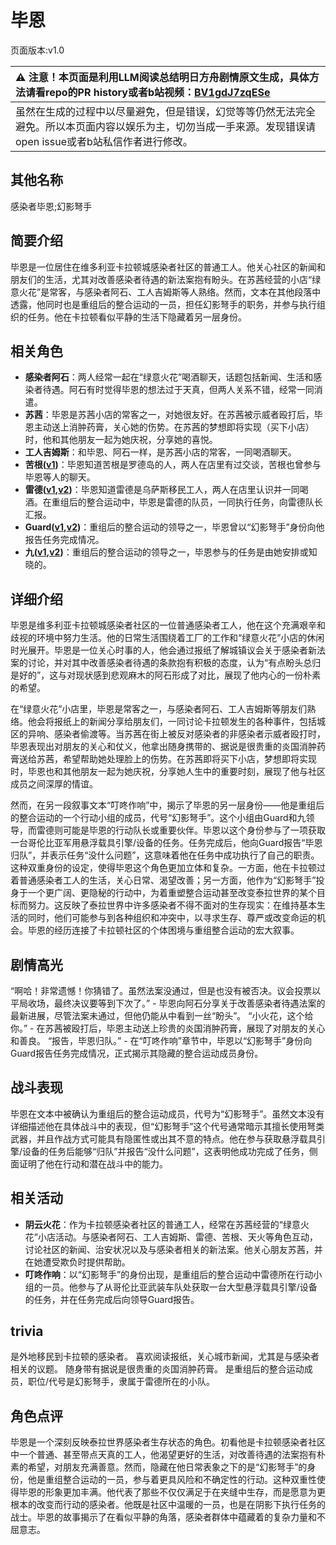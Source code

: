 # 毕恩
页面版本:v1.0
 

| :warning: 注意！本页面是利用LLM阅读总结明日方舟剧情原文生成，具体方法请看repo的PR history或者b站视频：[BV1gdJ7zqESe](https://www.bilibili.com/video/BV1gdJ7zqESe/)         |
|:----------------------------|
| 虽然在生成的过程中以尽量避免，但是错误，幻觉等等仍然无法完全避免。所以本页面内容以娱乐为主，切勿当成一手来源。发现错误请open issue或者b站私信作者进行修改。|



## 其他名称
感染者毕恩;幻影弩手
## 简要介绍
毕恩是一位居住在维多利亚卡拉顿城感染者社区的普通工人。他关心社区的新闻和朋友们的生活，尤其对改善感染者待遇的新法案抱有盼头。在苏茜经营的小店“绿意火花”是常客，与感染者阿石、工人吉姆斯等人熟络。然而，文本在其他段落中透露，他同时也是重组后的整合运动的一员，担任幻影弩手的职务，并参与执行组织的任务。他在卡拉顿看似平静的生活下隐藏着另一层身份。
## 相关角色
-   **感染者阿石**：两人经常一起在“绿意火花”喝酒聊天，话题包括新闻、生活和感染者待遇。阿石有时觉得毕恩的想法过于天真，但两人关系不错，经常一同消遣。
-   **苏茜**：毕恩是苏茜小店的常客之一，对她很友好。在苏茜被示威者殴打后，毕恩主动送上消肿药膏，关心她的伤势。在苏茜的梦想即将实现（买下小店）时，他和其他朋友一起为她庆祝，分享她的喜悦。
-   **工人吉姆斯**：和毕恩、阿石一样，是苏茜小店的常客，一同喝酒聊天。
-   **苦根([v1](extended_char_ku_gen.md))**：毕恩知道苦根是罗德岛的人，两人在店里有过交谈，苦根也曾参与毕恩等人的聊天。
-   **雷德([v1](extended_char_lei_de.md),[v2](../char_v3/extended_char_lei_de.md))**：毕恩知道雷德是乌萨斯移民工人，两人在店里认识并一同喝酒。在重组后的整合运动中，毕恩是雷德的队员，一同执行任务，向雷德队长汇报。
-   **Guard([v1](extended_char_Guard.md),[v2](../char_v3/extended_char_Guard.md))**：重组后的整合运动的领导之一，毕恩曾以“幻影弩手”身份向他报告任务完成情况。
-   **九([v1](extended_char_jiu.md),[v2](../char_v3/extended_char_jiu.md))**：重组后的整合运动的领导之一，毕恩参与的任务是由她安排或知晓的。
## 详细介绍
毕恩是维多利亚卡拉顿城感染者社区的一位普通感染者工人，他在这个充满艰辛和歧视的环境中努力生活。他的日常生活围绕着工厂的工作和“绿意火花”小店的休闲时光展开。毕恩是一位关心时事的人，他会通过报纸了解城镇议会关于感染者新法案的讨论，并对其中改善感染者待遇的条款抱有积极的态度，认为“有点盼头总归是好的”，这与对现状感到悲观麻木的阿石形成了对比，展现了他内心的一份朴素的希望。

在“绿意火花”小店里，毕恩是常客之一，与感染者阿石、工人吉姆斯等朋友们熟络。他会将报纸上的新闻分享给朋友们，一同讨论卡拉顿发生的各种事件，包括城区的异响、感染者偷渡等。当苏茜在街上被反对感染者的非感染者示威者殴打时，毕恩表现出对朋友的关心和仗义，他拿出随身携带的、据说是很贵重的炎国消肿药膏送给苏茜，希望帮助她处理脸上的伤势。在苏茜即将买下小店，梦想即将实现时，毕恩也和其他朋友一起为她庆祝，分享她人生中的重要时刻，展现了他与社区成员之间深厚的情谊。

然而，在另一段叙事文本“叮咚作响”中，揭示了毕恩的另一层身份——他是重组后的整合运动的一个行动小组的成员，代号“幻影弩手”。这个小组由Guard和九领导，而雷德则可能是毕恩的行动队长或重要伙伴。毕恩以这个身份参与了一项获取一台哥伦比亚军用悬浮载具引擎/设备的任务。任务完成后，他向Guard报告“毕恩归队”，并表示任务“没什么问题”，这意味着他在任务中成功执行了自己的职责。这种双重身份的设定，使得毕恩这个角色更加立体和复杂。一方面，他在卡拉顿过着普通感染者工人的生活，关心日常、渴望改善；另一方面，他作为“幻影弩手”投身于一个更广阔、更隐秘的行动中，为着重塑整合运动甚至改变泰拉世界的某个目标而努力。这反映了泰拉世界中许多感染者不得不面对的生存现实：在维持基本生活的同时，他们可能参与到各种组织和冲突中，以寻求生存、尊严或改变命运的机会。毕恩的经历连接了卡拉顿社区的个体困境与重组整合运动的宏大叙事。
## 剧情高光
“啊哈！非常遗憾！你猜错了。虽然法案没通过，但是也没有被否决。议会投票以平局收场，最终决议要等到下次了。” - 毕恩向阿石分享关于改善感染者待遇法案的最新进展，尽管法案未通过，但他仍能从中看到一丝“盼头”。
“小火花，这个给你。” - 在苏茜被殴打后，毕恩主动送上珍贵的炎国消肿药膏，展现了对朋友的关心和善良。
“报告，毕恩归队。” - 在“叮咚作响”章节中，毕恩以“幻影弩手”身份向Guard报告任务完成情况，正式揭示其隐藏的整合运动成员身份。
## 战斗表现
毕恩在文本中被确认为重组后的整合运动成员，代号为“幻影弩手”。虽然文本没有详细描述他在具体战斗中的表现，但“幻影弩手”这个代号通常暗示其擅长使用弩类武器，并且作战方式可能具有隐匿性或出其不意的特点。他在参与获取悬浮载具引擎/设备的任务后能够“归队”并报告“没什么问题”，这表明他成功完成了任务，侧面证明了他在行动和潜在战斗中的能力。
## 相关活动
-   **阴云火花**：作为卡拉顿感染者社区的普通工人，经常在苏茜经营的“绿意火花”小店活动。与感染者阿石、工人吉姆斯、雷德、苦根、天火等角色互动，讨论社区的新闻、治安状况以及与感染者相关的新法案。他关心朋友苏茜，并在她遭受欺负时提供帮助。
-   **叮咚作响**：以“幻影弩手”的身份出现，是重组后的整合运动中雷德所在行动小组的一员。他参与了从哥伦比亚武装车队处获取一台大型悬浮载具引擎/设备的任务，并在任务完成后向领导Guard报告。
## trivia
是外地移民到卡拉顿的感染者。
喜欢阅读报纸，关心城市新闻，尤其是与感染者相关的议题。
随身带有据说是很贵重的炎国消肿药膏。
是重组后的整合运动成员，职位/代号是幻影弩手，隶属于雷德所在的小队。
## 角色点评
毕恩是一个深刻反映泰拉世界感染者生存状态的角色。初看他是卡拉顿感染者社区中一个普通、甚至带点天真的工人，他渴望更好的生活，对改善待遇的法案抱有朴素的希望，对朋友充满善意。然而，隐藏在他日常表象之下的是“幻影弩手”的身份，他是重组整合运动的一员，参与着更具风险和不确定性的行动。这种双重性使得毕恩的形象更加丰满。他代表了那些不仅仅满足于在夹缝中生存，而是愿意为更根本的改变而行动的感染者。他既是社区中温暖的一员，也是在阴影下执行任务的战士。毕恩的故事揭示了在看似平静的角落，感染者群体中蕴藏着的复杂力量和不屈意志。